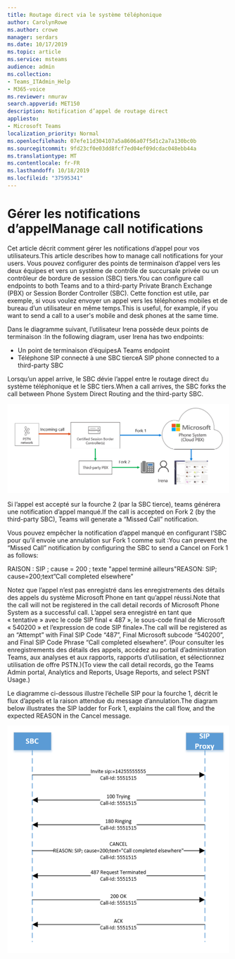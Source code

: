 ```yaml
---
title: Routage direct via le système téléphonique
author: CarolynRowe
ms.author: crowe
manager: serdars
ms.date: 10/17/2019
ms.topic: article
ms.service: msteams
audience: admin
ms.collection:
- Teams_ITAdmin_Help
- M365-voice
ms.reviewer: nmurav
search.appverid: MET150
description: Notification d’appel de routage direct
appliesto:
- Microsoft Teams
localization_priority: Normal
ms.openlocfilehash: 07efe11d304107a5a8606a07f5d1c2a7a130bc0b
ms.sourcegitcommit: 9fd23cf0e03dd8fcf7ed04ef09dcdac048ebb44a
ms.translationtype: MT
ms.contentlocale: fr-FR
ms.lasthandoff: 10/18/2019
ms.locfileid: "37595341"
---
```

# <a name="manage-call-notifications"></a><span data-ttu-id="20958-103">Gérer les notifications d’appel</span><span class="sxs-lookup"><span data-stu-id="20958-103">Manage call notifications</span></span>

<span data-ttu-id="20958-104">Cet article décrit comment gérer les notifications d’appel pour vos utilisateurs.</span><span class="sxs-lookup"><span data-stu-id="20958-104">This article describes how to manage call notifications for your users.</span></span> <span data-ttu-id="20958-105">Vous pouvez configurer des points de terminaison d’appel vers les deux équipes et vers un système de contrôle de succursale privée ou un contrôleur de bordure de session (SBC) tiers.</span><span class="sxs-lookup"><span data-stu-id="20958-105">You can configure call endpoints to both Teams and to a third-party Private Branch Exchange (PBX) or Session Border Controller (SBC).</span></span>  <span data-ttu-id="20958-106">Cette fonction est utile, par exemple, si vous voulez envoyer un appel vers les téléphones mobiles et de bureau d’un utilisateur en même temps.</span><span class="sxs-lookup"><span data-stu-id="20958-106">This is useful, for example, if you want to send a call to a user's mobile and desk phones at the same time.</span></span>   

<span data-ttu-id="20958-107">Dans le diagramme suivant, l’utilisateur Irena possède deux points de terminaison :</span><span class="sxs-lookup"><span data-stu-id="20958-107">In the following diagram, user Irena has two endpoints:</span></span>

- <span data-ttu-id="20958-108">Un point de terminaison d’équipes</span><span class="sxs-lookup"><span data-stu-id="20958-108">A Teams endpoint</span></span>
- <span data-ttu-id="20958-109">Téléphone SIP connecté à une SBC tierce</span><span class="sxs-lookup"><span data-stu-id="20958-109">A SIP phone connected to a third-party SBC</span></span>

<span data-ttu-id="20958-110">Lorsqu’un appel arrive, le SBC dévie l’appel entre le routage direct du système téléphonique et le SBC tiers.</span><span class="sxs-lookup"><span data-stu-id="20958-110">When a call arrives, the SBC forks the call between Phone System Direct Routing and the third-party SBC.</span></span>


![Diagramme montrant les points de terminaison d’équipes branches](media/direct-routing-call-notification-1.png)

<span data-ttu-id="20958-112">Si l’appel est accepté sur la fourche 2 (par la SBC tierce), teams générera une notification d’appel manqué.</span><span class="sxs-lookup"><span data-stu-id="20958-112">If the call is accepted on Fork 2 (by the third-party SBC), Teams will generate a “Missed Call” notification.</span></span>  

<span data-ttu-id="20958-113">Vous pouvez empêcher la notification d’appel manqué en configurant l’SBC pour qu’il envoie une annulation sur Fork 1 comme suit :</span><span class="sxs-lookup"><span data-stu-id="20958-113">You can prevent the “Missed Call” notification by configuring the SBC to send a Cancel on Fork 1 as follows:</span></span>

<span data-ttu-id="20958-114">RAISON : SIP ; cause = 200 ; texte "appel terminé ailleurs"</span><span class="sxs-lookup"><span data-stu-id="20958-114">REASON: SIP; cause=200;text”Call completed elsewhere”</span></span> 

<span data-ttu-id="20958-115">Notez que l’appel n’est pas enregistré dans les enregistrements des détails des appels du système Microsoft Phone en tant qu’appel réussi.</span><span class="sxs-lookup"><span data-stu-id="20958-115">Note that the call will not be registered in the call detail records of Microsoft Phone System as a successful call.</span></span> <span data-ttu-id="20958-116">L’appel sera enregistré en tant que « tentative » avec le code SIP final « 487 », le sous-code final de Microsoft « 540200 » et l’expression de code SIP finale».</span><span class="sxs-lookup"><span data-stu-id="20958-116">The call will be registered as an “Attempt” with Final SIP Code “487”, Final Microsoft subcode “540200”, and Final SIP Code Phrase “Call completed elsewhere”.</span></span>   <span data-ttu-id="20958-117">(Pour consulter les enregistrements des détails des appels, accédez au portail d’administration Teams, aux analyses et aux rapports, rapports d’utilisation, et sélectionnez utilisation de offre PSTN.)</span><span class="sxs-lookup"><span data-stu-id="20958-117">(To view the call detail records, go the Teams Admin portal, Analytics and Reports, Usage Reports, and select PSNT Usage.)</span></span>


<span data-ttu-id="20958-118">Le diagramme ci-dessous illustre l’échelle SIP pour la fourche 1, décrit le flux d’appels et la raison attendue du message d’annulation.</span><span class="sxs-lookup"><span data-stu-id="20958-118">The diagram below illustrates the SIP ladder for Fork 1, explains the call flow, and the expected REASON in the Cancel message.</span></span> 

![Diagramme montrant les points de terminaison d’équipes branches](media/direct-routing-call-notification-2.png)
